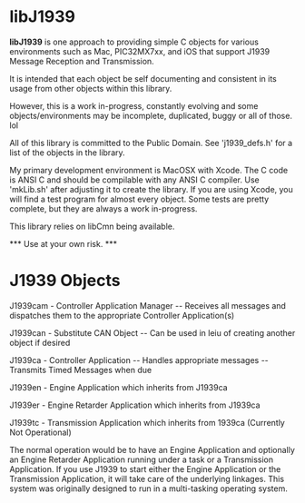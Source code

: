 
libJ1939
===============

**libJ1939** is one approach to providing simple C objects for
various environments such as Mac, PIC32MX7xx, and iOS that
support J1939 Message Reception and Transmission.

It is intended that each object be self documenting and consistent
in its usage from other objects within this library.

However, this is a work in-progress, constantly evolving and some
objects/environments may be incomplete, duplicated, buggy or all
of those. lol

All of this library is committed to the Public Domain.  See 'j1939_defs.h'
for a list of the objects in the library.

My primary development environment is MacOSX with Xcode. The C code
is ANSI C and should be compilable with any ANSI C compiler. Use
'mkLib.sh' after adjusting it to create the library. If you are
using Xcode, you will find a test program for almost every object.
Some tests are pretty complete, but they are always a work in-progress.

This library relies on libCmn being available.

*** Use at your own risk. ***



J1939 Objects
===============

J1939cam    -   Controller Application Manager
                --  Receives all messages and dispatches them to the
                    appropriate Controller Application(s)

J1939can    -   Substitute CAN Object
                --  Can be used in leiu of creating another object if 
                    desired

J1939ca     -   Controller Application
                --  Handles appropriate messages
                --  Transmits Timed Messages when due

J1939en     -   Engine Application which inherits from J1939ca

J1939er     -   Engine Retarder Application which inherits from J1939ca

J1939tc     -   Transmission Application which inherits from 1939ca
                (Currently Not Operational)



The normal operation would be to have an Engine Application and optionally an 
Engine Retarder Application running under a task or a Transmission Application. 
If you use J1939 to start either the Engine Application or the Transmission 
Application, it will take care of the underlying linkages. This system was
originally designed to run in a multi-tasking operating system.



